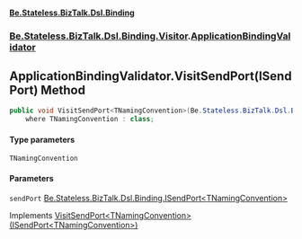 #### [Be.Stateless.BizTalk.Dsl.Binding](README.md 'README')
### [Be.Stateless.BizTalk.Dsl.Binding.Visitor](Be.Stateless.BizTalk.Dsl.Binding.Visitor.md 'Be.Stateless.BizTalk.Dsl.Binding.Visitor').[ApplicationBindingValidator](ApplicationBindingValidator.md 'Be.Stateless.BizTalk.Dsl.Binding.Visitor.ApplicationBindingValidator')

## ApplicationBindingValidator.VisitSendPort<TNamingConvention>(ISendPort<TNamingConvention>) Method

```csharp
public void VisitSendPort<TNamingConvention>(Be.Stateless.BizTalk.Dsl.Binding.ISendPort<TNamingConvention> sendPort)
    where TNamingConvention : class;
```
#### Type parameters

<a name='Be.Stateless.BizTalk.Dsl.Binding.Visitor.ApplicationBindingValidator.VisitSendPort_TNamingConvention_(Be.Stateless.BizTalk.Dsl.Binding.ISendPort_TNamingConvention_).TNamingConvention'></a>

`TNamingConvention`
#### Parameters

<a name='Be.Stateless.BizTalk.Dsl.Binding.Visitor.ApplicationBindingValidator.VisitSendPort_TNamingConvention_(Be.Stateless.BizTalk.Dsl.Binding.ISendPort_TNamingConvention_).sendPort'></a>

`sendPort` [Be.Stateless.BizTalk.Dsl.Binding.ISendPort&lt;](ISendPort_TNamingConvention_.md 'Be.Stateless.BizTalk.Dsl.Binding.ISendPort<TNamingConvention>')[TNamingConvention](ApplicationBindingValidator.VisitSendPort_TNamingConvention_(ISendPort_TNamingConvention_).md#Be.Stateless.BizTalk.Dsl.Binding.Visitor.ApplicationBindingValidator.VisitSendPort_TNamingConvention_(Be.Stateless.BizTalk.Dsl.Binding.ISendPort_TNamingConvention_).TNamingConvention 'Be.Stateless.BizTalk.Dsl.Binding.Visitor.ApplicationBindingValidator.VisitSendPort<TNamingConvention>(Be.Stateless.BizTalk.Dsl.Binding.ISendPort<TNamingConvention>).TNamingConvention')[&gt;](ISendPort_TNamingConvention_.md 'Be.Stateless.BizTalk.Dsl.Binding.ISendPort<TNamingConvention>')

Implements [VisitSendPort&lt;TNamingConvention&gt;(ISendPort&lt;TNamingConvention&gt;)](IApplicationBindingVisitor.VisitSendPort_TNamingConvention_(ISendPort_TNamingConvention_).md 'Be.Stateless.BizTalk.Dsl.Binding.IApplicationBindingVisitor.VisitSendPort<TNamingConvention>(Be.Stateless.BizTalk.Dsl.Binding.ISendPort<TNamingConvention>)')